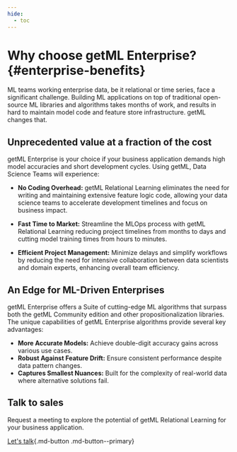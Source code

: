 ```yaml
---
hide:
  - toc
---
```


# **Why choose getML Enterprise?** {#enterprise-benefits}

ML teams working enterprise data, be it relational or time series, face a significant challenge. Building ML applications on top of traditional open-source ML libraries and algorithms takes months of work, and results in hard to maintain model code and feature store infrastructure. getML changes that.


## **Unprecedented value at a fraction of the cost**

getML Enterprise is your choice if your business application demands high model accuracies and short development cycles. Using getML, Data Science Teams will experience:

- **No Coding Overhead:** getML Relational Learning eliminates the need for writing and maintaining extensive feature logic code, allowing your data science teams to accelerate development timelines and focus on business impact.

- **Fast Time to Market:** Streamline the MLOps process with getML Relational Learning reducing project timelines from months to days and cutting model training times from hours to minutes.

- **Efficient Project Management:** Minimize delays and simplify workflows by reducing the need for intensive collaboration between data scientists and domain experts, enhancing overall team efficiency.


## **An Edge for ML-Driven Enterprises**

getML Enterprise offers a Suite of cutting-edge ML algorithms that surpass both the getML Community edition and other propositionalization libraries. The unique capabilities of getML Enterprise algorithms provide several key advantages:

- **More Accurate Models:** Achieve double-digit accuracy gains across various use cases.
- **Robust Against Feature Drift:** Ensure consistent performance despite data pattern changes.
- **Captures Smallest Nuances:** Built for the complexity of real-world data where alternative solutions fail.


## **Talk to sales**

Request a meeting to explore the potential of getML Relational Learning for your business application.

[Let's talk](../contact/message-us.md){.md-button .md-button--primary}
